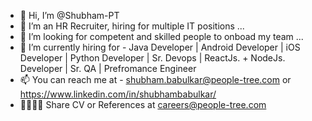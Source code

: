 - 👋 Hi, I’m @Shubham-PT
- 👀 I’m an HR Recruiter, hiring for multiple IT positions ...
- 💞️ I’m looking for competent and skilled people to onboad my team ...
- 🌱 I’m currently hiring for -  Java Developer | Android Developer | iOS Developer | Python Developer | Sr. Devops | ReactJs. + NodeJs. Developer | Sr. QA | Prefromance Engineer
- 📫 You can reach me at - shubham.babulkar@people-tree.com or  https://www.linkedin.com/in/shubhambabulkar/ 
- 👩‍👩‍👦‍👦 Share CV or References at careers@people-tree.com

<!---
Shubham-PT/Shubham-PT is a ✨ special ✨ repository because its `README.md` (this file) appears on your GitHub profile.
You can click the Preview link to take a look at your changes.
--->
